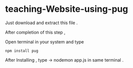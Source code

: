 # teaching-Website-using-pug

Just download and extract this file .

After completion of this step ,

Open terminal in your system and type

    npm install pug

After Installing ,
    type -> nodemon app.js in same terminal .
